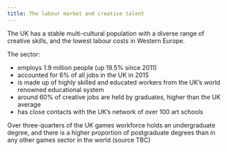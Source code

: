 ```yaml
---
title: The labour market and creative talent 
---
```


The UK has a stable multi-cultural population with a diverse range of creative skills, and the lowest labour costs in Western Europe.

The sector:

-	employs 1.9 million people (up 19.5% since 2011)
-	accounted for 6% of all jobs in the UK in 2015
-	is made up of highly skilled and educated workers from the UK’s world renowned educational system
-	around 60% of creative jobs are held by graduates, higher than the UK average
-	has close contacts with the UK’s network of over 100 art schools

Over three-quarters of the UK games workforce holds an undergraduate degree, and there is a higher proportion of postgraduate degrees than in any other games sector in the world (source TBC)